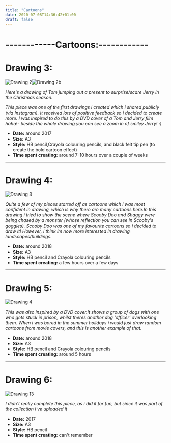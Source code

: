 ```yaml
---
title: "Cartoons"
date: 2020-07-08T14:36:42+01:00
draft: false
---
```

# ------------Cartoons:------------

# Drawing 3:

<div class="flex"><img class="w40" src="TomandJerry.jpeg" alt="Drawing 2"/><img class="w40" src="jerry.jpeg" alt="Drawing 2b"/>
</div>

*Here's a drawing of Tom jumping out a present to surprise/scare Jerry in the Christmas season.*

*This piece was one of the first drawings i created which i shared publicly (via Instagram). It received lots of positive feedback so i decided to create more. I was inspired to do this by a DVD cover of a Tom and Jerry film haha!- beside the whole drawing you can see a zoom in of smiley Jerry! :)*
- **Date:** around 2017
- **Size:** A3
- **Style:** HB pencil,Crayola colouring pencils, and black felt tip pen (to create the bold cartoon effect)
- **Time spent creating:** around 7-10 hours over a couple of weeks

-----------------------------
# Drawing 4:

![Drawing 3](Scoobydoo.jpeg)


*Quite a few of my pieces started off as cartoons which i was most confident in drawing, which is why there are many cartoons here.In this drawing i tried to show the scene where Scooby Doo and Shaggy were being chased by a monster (whose reflection you can see in Scooby's goggles). Scooby Doo was one of my favourite cartoons so i decided to draw it! However, i think im now more interested in drawing landscapes/buildings.*
- **Date:** around 2018
- **Size:** A3
- **Style:** HB pencil and Crayola colouring pencils
- **Time spent creating:** a few hours over a few days
-----------------------------
# Drawing 5:

![Drawing 4](Dogs.jpeg)

*This was also inspired by a DVD cover.It shows a group of dogs with one who gets stuck in prison, whilst theres another dog 'officer' overlooking them. When i was bored in the summer holidays i would just draw random cartoons from movie covers, and this is another example of that.*
- **Date:** around 2018
- **Size:** A3
- **Style:** HB pencil and Crayola colouring pencils
- **Time spent creating:** around 5 hours
-----------------------------
# Drawing 6:
![Drawing 13](mickey.jpeg)

*I didn't really complete this piece, as i did it for fun, but since it was part of the collection i've uploaded it*
- **Date:** 2017
- **Size:** A3
- **Style:** HB pencil 
- **Time spent creating:** can't remember


